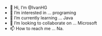 - 👋 Hi, I’m @IvanHG
- 👀 I’m interested in ... programing
- 🌱 I’m currently learning ... Java
- 💞️ I’m looking to collaborate on ... Microsoft
- 📫 How to reach me ... Na.

